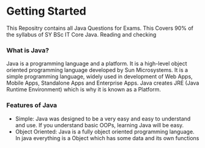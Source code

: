 # Getting Started

This Repositry contains all Java Questions for Exams. This Covers 90% of the syllabus of SY BSc IT Core Java.
Reading and checking

### What is Java?

Java is a programming language and a platform. It is a high-level object oriented programming language developed by Sun Microsystems. It is a simple programming language, widely used in development of Web Apps, Mobile Apps, Standalone Apps and Enterprise Apps. Java creates JRE (Java Runtime Environment) which is why it is known as a Platform.

### Features of Java

- Simple: Java was designed to be a very easy and easy to understand and use. If you understand basic OOPs, learning Java will be easy.
- Object Oriented: Java is a fully object oriented programming language. In java everything is a Object which has some data and its own functions
